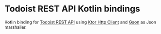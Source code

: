 # Todoist REST API Kotlin bindings

Kotlin binding for [Todoist REST API](https://developer.todoist.com/rest/v2) using [Ktor Http Client](https://ktor.io/) and [Gson](https://github.com/google/gson) as Json marshaller.


